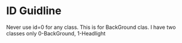
# ID Guidline

Never use id=0 for any class. This is for BackGround clas.
I have two classes only 0-BackGround, 1-Headlight
